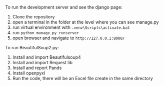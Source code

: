 
To run the development server and see the django page:
1. Clone the repository
2. open a terminal in the folder at the level where you can see manage.py
3. run virtual environment with `.venv\Scripts\activate.bat`
4. run `python manage.py runserver`
5. open browser and navigate to `http://127.0.0.1:8000/`

To run BeautifulSoup2.py:
1. Install and import Beautifulsoup4
2. Install and import Request lib
3. Install and report Pands
4. Install openpyxl 
5. Run the code, there will be an Excel file create in the same directory 
